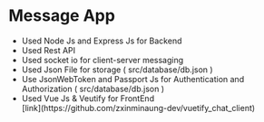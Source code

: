 # Message App 
<ul>
 <li>Used Node Js and Express Js for Backend</li>
 <li>Used Rest API</li>
 <li>Used socket io for client-server messaging</li>
 <li>Used Json File for storage ( src/database/db.json )</li>
 <li>Use JsonWebToken and Passport Js for Authentication and Authorization ( src/database/db.json )</li>
 <li>Used Vue Js & Veutify for FrontEnd</li>
 [link](https://github.com/zxinminaung-dev/vuetify_chat_client)
</ul>



 
